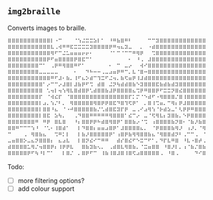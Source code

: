 ## `img2braille`

Converts images to braille.

    ⠿⠿⠿⠿⠿⠿⠿⠿⠿⠿⠿⠇⠐⠉⠀⠀⠀⠈⠱⠬⠭⠭⠵⠇⠁⠀⠘⠛⠷⠿⠛⠃⠀⠀⠀⠀⠉⠉⠽⠿⠿⠿⠿⠿⠿⠿⠿⠿⠿⠿⠿
    ⠿⠿⠿⠿⠿⠿⠿⠿⠿⠿⠿⠧⠠⠺⠛⠛⠯⠭⠭⠭⠭⠽⠿⠿⠿⠿⠟⠛⠲⠦⠽⠤⠀⠀⠄⠀⠐⠾⠿⠿⠿⠿⠿⠿⠿⠿⠿⠿⠿⠿⠿
    ⠿⠿⠿⠿⠿⠿⠿⠿⠿⠿⠿⠻⠋⠉⠬⠥⠶⠶⠶⠖⠖⠂⠀⠀⠀⠀⠈⠁⠉⠈⠉⠉⠛⠻⠟⠀⠀⠩⠿⠿⠿⠿⠿⠿⠿⠿⠿⠿⠿⠿⠿
    ⠿⠿⠿⠿⠿⠿⠿⠿⠿⠿⠟⠋⠶⠿⠿⠿⠿⠟⠿⠯⠉⠁⠀⠀⠀⠀⠀⠀⠀⠀⠀⠂⠀⠘⠠⠀⠼⠿⠿⠿⠿⠿⠿⠿⠿⠿⠿⠿⠿⠿⠿
    ⠿⠿⠿⠿⠿⠿⠿⠿⠉⠁⠀⠠⠟⠛⠻⠿⠿⠛⠋⠁⠀⠀⠀⠀⠀⠀⠂⠀⠉⠀⠤⠔⠀⠀⠺⠊⠿⠿⠿⠿⠿⠿⠿⠿⠿⠿⠿⠿⠿⠿⠿
    ⠿⠿⠿⠿⠿⠿⠿⠿⠤⠤⠤⠤⠤⠀⠀⠀⠀⠂⠀⠀⠙⠓⠒⠒⠠⠤⠴⠶⠟⠛⠉⠄⠧⠈⠿⠒⠿⠿⠿⠿⠿⠿⠿⠿⠿⠿⠿⠿⠿⠿⠿
    ⠿⠿⠿⠿⠿⠿⠿⠿⠿⠿⠿⠛⠋⠼⠂⠷⠄⠸⠋⠦⠕⠾⠉⠹⠭⠋⠬⠲⠄⠷⠫⠶⠟⠸⠼⠾⠿⠿⠿⠿⠿⠿⠿⠿⠿⠿⠿⠿⠿⠿⠿
    ⠿⠿⠿⠿⠿⠿⠿⠿⠿⠁⠔⠉⠉⠔⠼⠿⠇⠼⠷⠟⠋⠩⠀⠾⠿⠀⠬⠝⠳⠾⠾⠿⠷⠑⠽⠿⠿⠿⠯⠷⠾⠷⠾⠽⠿⠿⠿⠿⠿⠿⠿
    ⠿⠿⠿⠿⠿⠿⠿⠿⠿⠀⠡⠲⠇⠲⠱⠻⠧⠿⠾⠿⠟⠡⠾⠿⠿⠷⠼⠟⠿⠿⠿⠿⠦⠩⠟⠛⠿⠿⠟⠋⠭⠭⠝⠿⠮⠿⠿⠿⠿⠿⠿
    ⠿⠿⠿⠿⠿⠿⠿⠿⠏⠀⠈⠺⠮⠏⠀⠈⠿⠿⠿⠿⠿⠿⠿⠿⠿⠿⠿⠿⠿⠿⠿⠏⠅⠍⠈⠑⠾⠋⠐⠻⠿⠿⠿⠌⠿⠸⠿⠿⠿⠿⠿
    ⠿⠿⠿⠿⠿⠿⠿⠿⠇⠴⠄⠱⠌⠃⠄⠀⠻⠿⠿⠿⠿⠿⠻⠿⠟⠟⠿⠯⠙⠿⠹⠫⠟⠁⠀⠄⠿⠸⠩⠶⠄⠉⠻⠆⠟⠼⠿⠿⠿⠿⠿
    ⠿⠿⠿⠿⠿⠿⠿⠿⠇⠿⠿⠘⠦⠀⠈⠐⠚⠿⠿⠿⠿⠿⠷⠌⠡⠾⠿⠯⠽⠏⠟⠀⠤⠠⠊⠴⠻⠱⠈⠗⠾⠵⠤⠁⠣⠟⠟⠛⠿⠿⠿
    ⠿⠿⠿⠿⠿⠿⠿⠿⠇⠿⠯⠀⠵⠳⠄⠀⠀⠠⠙⠿⠿⠛⠛⠛⠛⠛⠻⠿⠿⠿⠁⠮⠉⠔⠀⠤⠈⠫⠻⠧⠆⠽⠿⠷⠄⠑⠟⠿⠿⠿⠿
    ⠿⠿⠿⠿⠿⠿⠿⠛⠀⠛⠟⠀⠿⠧⠿⠀⠀⠘⠆⠿⠿⠟⠟⠓⠾⠿⠻⠿⠟⠁⠿⠿⠷⠔⠈⠩⠀⠰⠿⠿⠿⠿⠷⠝⠿⠂⠈⠷⠜⠷⠿
    ⠿⠿⠛⠉⠉⠉⠱⠘⠀⠈⠡⠂⠸⠿⠾⠁⠀⠀⠇⠙⠿⠿⠆⠶⠶⠴⠿⠟⠁⠼⠿⠿⠿⠿⠦⠄⠀⠈⠟⠿⠿⠿⠷⠻⠜⠀⠰⠜⠄⠈⠻
    ⠉⠀⠀⠀⠠⠀⠻⠿⠷⠦⠀⠀⠩⠛⠅⠇⠀⠀⠇⠷⠜⠿⠿⠿⠿⠿⠟⠁⠰⠿⠟⠷⠻⠻⠿⠿⠷⠦⠈⠻⠿⠿⠾⠝⠃⠠⠉⠉⠠⠀⠈
    ⠤⠶⠿⠿⠕⠤⠦⠝⠿⠿⠿⠆⠀⠦⠴⠧⠀⠀⠇⠿⠝⠮⠊⠉⠛⠛⠀⠀⠾⠎⠿⠮⠋⠑⠭⠉⠋⠁⠄⠙⠏⠧⠛⠿⠀⠘⠧⠐⠿⠞⠠
    ⠾⠿⠿⠿⠿⠥⠻⠌⠲⠿⠿⠟⠆⠸⠟⠟⠧⠀⠀⠿⠷⠽⠷⠢⠄⠀⠠⠾⠿⠧⠻⠿⠷⠄⠈⠭⠶⠿⠿⠀⠘⠿⠜⠇⠄⠰⠈⠷⠌⠿⠷
    ⠿⠿⠿⠿⠿⠟⠋⠳⠘⠇⠉⠁⠀⠀⠇⠿⠌⠀⠄⠿⠟⠋⠉⠀⠸⠷⠸⠿⠼⠿⠸⠿⠫⠴⠿⠿⠿⠿⠿⠠⠀⠘⠿⠠⠀⠀⠀⠀⠙⠊⠿

Todo:

 - [ ] more filtering options?
 - [ ] add colour support
